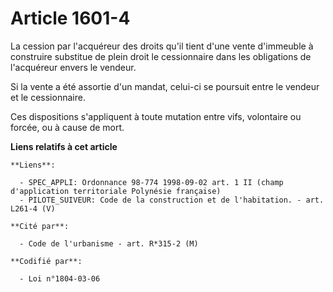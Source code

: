 # Article 1601-4

La cession par l'acquéreur des droits qu'il tient d'une vente d'immeuble à construire substitue de plein droit le
cessionnaire dans les obligations de l'acquéreur envers le vendeur.

Si la vente a été assortie d'un mandat, celui-ci se poursuit entre le vendeur et le cessionnaire.

Ces dispositions s'appliquent à toute mutation entre vifs, volontaire ou forcée, ou à cause de mort.

**Liens relatifs à cet article**

	**Liens**:

	  - SPEC_APPLI: Ordonnance 98-774 1998-09-02 art. 1 II (champ d'application territoriale Polynésie française)
	  - PILOTE_SUIVEUR: Code de la construction et de l'habitation. - art. L261-4 (V)

	**Cité par**:

	  - Code de l'urbanisme - art. R*315-2 (M)

	**Codifié par**:

	  - Loi n°1804-03-06
